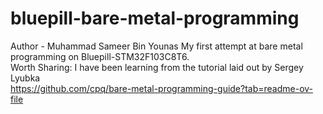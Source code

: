 # bluepill-bare-metal-programming
Author - Muhammad Sameer Bin Younas
My first attempt at bare metal programming on Bluepill-STM32F103C8T6.
<br>
Worth Sharing: I have been learning from the tutorial laid out by Sergey Lyubka
<br>
https://github.com/cpq/bare-metal-programming-guide?tab=readme-ov-file
<br>

